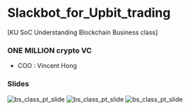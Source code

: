 # Slackbot_for_Upbit_trading
[KU SoC Understanding Blockchain Business class]
### ONE MILLION crypto VC
- COO : Vincent Hong
### Slides
![bs_class_pt_slide](https://github.com/KUSOC-hong/Slackbot_for_Upbit_trading/blob/3f57227abbc8914b524f0824676a71aa5e4ceb23/slide1.PNG)
![bs_class_pt_slide](https://github.com/KUSOC-hong/Slackbot_for_Upbit_trading/blob/3f57227abbc8914b524f0824676a71aa5e4ceb23/slide2.PNG)
![bs_class_pt_slide](https://github.com/KUSOC-hong/Slackbot_for_Upbit_trading/blob/3f57227abbc8914b524f0824676a71aa5e4ceb23/slide3.PNG)
